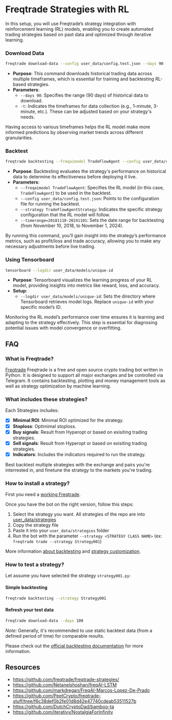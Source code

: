 # Freqtrade Strategies with RL

In this setup, you will use Freqtrade’s strategy integration with reinforcement learning (RL) models, enabling you to create automated trading strategies based on past data and optimized through iterative learning.

### **Download Data**

```bash
freqtrade download-data --config user_data/config.test.json --days 90 -t 1m 3m 5m 15m 30m
```

- **Purpose**: This command downloads historical trading data across multiple timeframes, which is essential for training and backtesting RL-based strategies.
- **Parameters**:
  - `--days 90`: Specifies the range (90 days) of historical data to download.
  - `-t`: Indicates the timeframes for data collection (e.g., 1-minute, 3-minute, etc.). These can be adjusted based on your strategy's needs.

Having access to various timeframes helps the RL model make more informed predictions by observing market trends across different granularities.

### **Backtest**

```bash
freqtrade backtesting --freqaimodel TradeFlowAgent --config user_data/config.test.json --strategy TradeFlowAgentStrategy --timerange=20181110-20241101
```

- **Purpose**: Backtesting evaluates the strategy's performance on historical data to determine its effectiveness before deploying it live.
- **Parameters**:
  - `--freqaimodel TradeFlowAgent`: Specifies the RL model (in this case, `TradeFlowAgent`) to be used in the backtest.
  - `--config user_data/config.test.json`: Points to the configuration file for running the backtest.
  - `--strategy TradeFlowAgentStrategy`: Indicates the specific strategy configuration that the RL model will follow.
  - `--timerange=20181110-20241101`: Sets the date range for backtesting (from November 10, 2018, to November 1, 2024).

By running this command, you’ll gain insight into the strategy’s performance metrics, such as profit/loss and trade accuracy, allowing you to make any necessary adjustments before live trading.

### **Using Tensorboard**

```bash
tensorboard --logdir user_data/models/unique-id
```

- **Purpose**: Tensorboard visualizes the learning progress of your RL model, providing insights into metrics like reward, loss, and accuracy.
- **Setup**:
  - `--logdir user_data/models/unique-id`: Sets the directory where Tensorboard retrieves model logs. Replace `unique-id` with your specific model’s ID.

Monitoring the RL model’s performance over time ensures it is learning and adapting to the strategy effectively. This step is essential for diagnosing potential issues with model convergence or overfitting.

## FAQ

### What is Freqtrade?

[Freqtrade](https://github.com/freqtrade/freqtrade) Freqtrade is a free and open source crypto trading bot written in Python.
It is designed to support all major exchanges and be controlled via Telegram. It contains backtesting, plotting and money management tools as well as strategy optimization by machine learning.

### What includes these strategies?

Each Strategies includes:

- [x] **Minimal ROI**: Minimal ROI optimized for the strategy.
- [x] **Stoploss**: Optimimal stoploss.
- [x] **Buy signals**: Result from Hyperopt or based on exisiting trading strategies.
- [x] **Sell signals**: Result from Hyperopt or based on exisiting trading strategies.
- [x] **Indicators**: Includes the indicators required to run the strategy.

Best backtest multiple strategies with the exchange and pairs you're interrested in, and finetune the strategy to the markets you're trading.

### How to install a strategy?

First you need a [working Freqtrade](https://freqtrade.io).

Once you have the bot on the right version, follow this steps:

1. Select the strategy you want. All strategies of the repo are into
   [user_data/strategies](https://github.com/freqtrade/freqtrade-strategies/tree/main/user_data/strategies)
2. Copy the strategy file
3. Paste it into your `user_data/strategies` folder
4. Run the bot with the parameter `--strategy <STRATEGY CLASS NAME>` (ex: `freqtrade trade --strategy Strategy001`)

More information [about backtesting](https://www.freqtrade.io/en/latest/backtesting/) and [strategy customization](https://www.freqtrade.io/en/latest/strategy-customization/).

### How to test a strategy?

Let assume you have selected the strategy `strategy001.py`:

#### Simple backtesting

```bash
freqtrade backtesting --strategy Strategy001
```

#### Refresh your test data

```bash
freqtrade download-data --days 100
```

_Note:_ Generally, it's recommended to use static backtest data (from a defined period of time) for comparable results.

Please check out the [official backtesting documentation](https://www.freqtrade.io/en/latest/backtesting/) for more information.

## Resources

- https://github.com/freqtrade/freqtrade-strategies/
- https://github.com/Netanelshoshan/freqAI-LSTM
- https://github.com/markdregan/FreqAI-Marcos-Lopez-De-Prado
- https://github.com/PeetCrypto/freqtrade-stuff/tree/f6c38def0b2fe01d8d42e47740cdeab53511527b
- https://github.com/DutchCryptoDad/bamboo-ta
- https://github.com/iterativv/NostalgiaForInfinity
